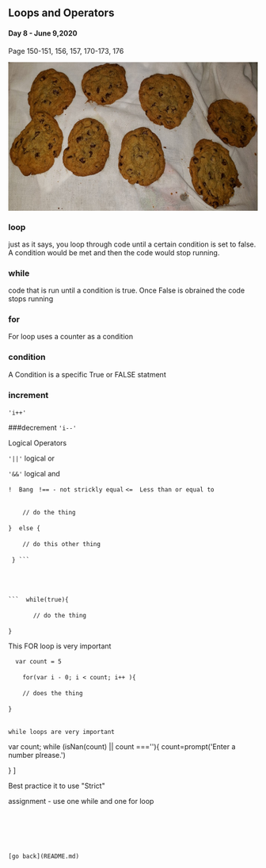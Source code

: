 ## Loops and Operators
#### Day 8 - June 9,2020

Page 150-151, 156, 157, 170-173, 176

<img src="images/chocchip.jpg" height="300px" align ="center">

### loop
just as it says, you loop through code until a certain condition is set to false.  A condition would be met and then the code would stop running.

### while
code that is run until a condition is true. Once False is obrained the code stops running

### for
For loop uses a counter as a condition

### condition
A Condition is a specific True or FALSE statment

### increment
``` 'i++' ```

###decrement
``` 'i--'  ```

Logical Operators

``` '||' ```  logical or

``` '&&' ``` logical and

``` !  Bang ```
``` !== - not strickly equal```
``` <=  Less than or equal to ```



``` if (true) {

    // do the thing

}  else {

    // do this other thing

 } ```



  
```  while(true){

       // do the thing

}
```

This FOR loop is very important

```
  var count = 5

    for(var i - 0; i < count; i++ ){

    // does the thing

}

```
``` isNan("")

while loops are very important

``` 
var count;
while (isNan(count) || count ===''){
  count=prompt('Enter a number plrease.')

}
]


Best practice it to use "Strict" 


assignment - use one while and one for loop


```





[go back](README.md)